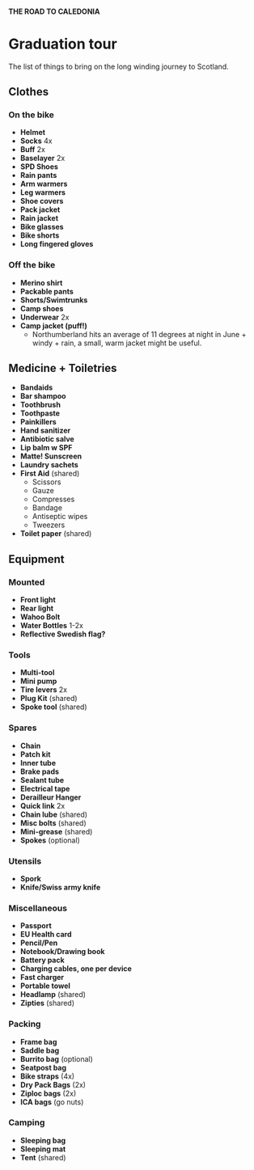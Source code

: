 #### THE ROAD TO CALEDONIA

# Graduation tour

The list of things to bring on the long winding journey to Scotland.

## Clothes

### On the bike

- **Helmet**
- **Socks** 4x
- **Buff** 2x
- **Baselayer** 2x
- **SPD Shoes**
- **Rain pants**
- **Arm warmers**
- **Leg warmers**
- **Shoe covers**
- **Pack jacket**
- **Rain jacket**
- **Bike glasses**
- **Bike shorts**
- **Long fingered gloves**

### Off the bike

- **Merino shirt**
- **Packable pants**
- **Shorts/Swimtrunks**
- **Camp shoes**
- **Underwear** 2x
- **Camp jacket (puff!)**
  - Northumberland hits an average of 11 degrees at night in June + windy + rain, a small, warm jacket might be useful.

## Medicine + Toiletries

- **Bandaids**
- **Bar shampoo**
- **Toothbrush**
- **Toothpaste**
- **Painkillers**
- **Hand sanitizer**
- **Antibiotic salve**
- **Lip balm w SPF**
- **Matte! Sunscreen**
- **Laundry sachets**
- **First Aid** (shared)
  - Scissors
  - Gauze
  - Compresses
  - Bandage
  - Antiseptic wipes
  - Tweezers
- **Toilet paper** (shared)

## Equipment

### Mounted

- **Front light**
- **Rear light**
- **Wahoo Bolt**
- **Water Bottles** 1-2x
- **Reflective Swedish flag?**

### Tools

- **Multi-tool**
- **Mini pump**
- **Tire levers** 2x
- **Plug Kit** (shared)
- **Spoke tool** (shared)

### Spares

- **Chain**
- **Patch kit**
- **Inner tube**
- **Brake pads**
- **Sealant tube**
- **Electrical tape**
- **Derailleur Hanger**
- **Quick link** 2x
- **Chain lube** (shared)
- **Misc bolts** (shared)
- **Mini-grease** (shared)
- **Spokes** (optional)

### Utensils

- **Spork**
- **Knife/Swiss army knife**

### Miscellaneous

- **Passport**
- **EU Health card**
- **Pencil/Pen**
- **Notebook/Drawing book**
- **Battery pack**
- **Charging cables, one per device**
- **Fast charger**
- **Portable towel**
- **Headlamp** (shared)
- **Zipties** (shared)

### Packing

- **Frame bag**
- **Saddle bag**
- **Burrito bag** (optional)
- **Seatpost bag**
- **Bike straps** (4x)
- **Dry Pack Bags** (2x)
- **Ziploc bags** (2x)
- **ICA bags** (go nuts)

### Camping

- **Sleeping bag**
- **Sleeping mat**
- **Tent** (shared)
